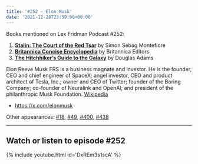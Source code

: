 ```yaml
---
title: '#252 – Elon Musk'
date: '2021-12-28T23:59:00+00:00'
---
```


Books mentioned on Lex Fridman Podcast #252:

1. <b><a href="https://amzn.to/3pWt8OB" target="_blank" rel="sponsored noopener noreferrer">Stalin: The Court of the Red Tsar</a></b> by Simon Sebag Montefiore
2. <b><a href="https://amzn.to/44Oubzb" target="_blank" rel="sponsored noopener noreferrer">Britannica Concise Encyclopedia</a></b> by Britannica Editors
3. <b><a href="https://amzn.to/3Dh9aRT" target="_blank" rel="sponsored noopener noreferrer">The Hitchhiker’s Guide to the Galaxy</a></b> by Douglas Adams

<!--more-->

Elon Reeve Musk FRS is a business magnate and investor. He is the founder, CEO and chief engineer of SpaceX; angel investor, CEO and product architect of Tesla, Inc.; owner and CEO of Twitter; founder of the Boring Company; co-founder of Neuralink and OpenAI; and president of the philanthropic Musk Foundation. <a href="https://en.wikipedia.org/wiki/Elon_Musk" target="_blank">Wikipedia</a>

- <a href="https://x.com/elonmusk" target="_blank">https://x.com/elonmusk</a>

Other appearances: [\#18](/18-elon-musk/), [\#49](/49-elon-musk/), [\#400](/400-elon-musk/), [\#438](/438-neuralink/)

- - - - - -

## Watch or listen to episode #252

{% include youtube.html id='DxREm3s1scA' %}